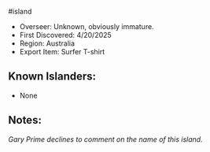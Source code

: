 #island
- Overseer: Unknown, obviously immature.
- First Discovered: 4/20/2025
- Region: Australia
- Export Item: Surfer T-shirt

## Known Islanders:
- None

## Notes: 
*Gary Prime declines to comment on the name of this island.*

